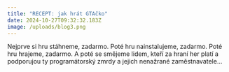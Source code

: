 ```yaml
---
title: "RECEPT: jak hrát GTAčko"
date: 2024-10-27T09:32:32.183Z
image: /uploads/blog3.png
---
```

Nejprve si hru stáhneme, zadarmo. Poté hru nainstalujeme, zadarmo. Poté hru hrajeme, zadarmo. A poté se smějeme lidem, kteří za hraní her platí a podporujou ty programátorský zmrdy a jejich nenažrané zaměstnavatele...